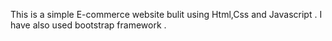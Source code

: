 This is a simple E-commerce website bulit using Html,Css and Javascript . I have also used bootstrap framework .
